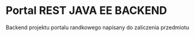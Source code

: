 # Portal REST JAVA EE BACKEND
 Backend projektu portalu randkowego napisany do zaliczenia przedmiotu

